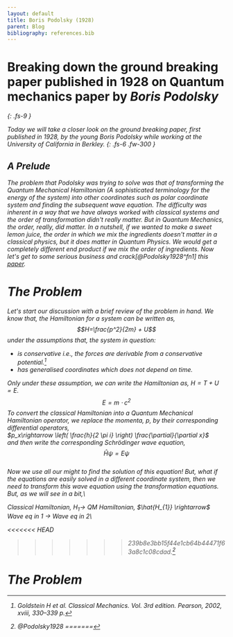 ```yaml
---
layout: default
title: Boris Podolsky (1928)
parent: Blog
bibliography: references.bib
---
```


# Breaking down the ground breaking paper published in 1928 on Quantum mechanics paper by <em>Boris Podolsky<em>
{: .fs-9 }

Today we will take a closer look on the ground breaking paper, first published in 1928, by the young Boris Podolsky while working at the University of California in Berkley.
{: .fs-6 .fw-300 }


## A Prelude
The problem that Podolsky was trying to solve was that of transforming the Quantum Mechanical Hamiltonian (A sophisticated terminology for the energy of the system) into other coordinates such as polar coordinate system and finding the subsequent wave equation. The difficulty was inherent in a way that we have always worked with classical systems and the order of transformation didn't really matter. But in Quantum Mechanics, the order, *really*, did matter. In a nutshell, if we wanted to make a sweet lemon juice, the order in which we mix the ingredients doesn't matter in a classical physics, but it does matter in Quantum Physics. We would get a completely different end product if we mix the order of ingredients. Now let's get to some serious business and crack[@Podolsky1928^fn1] this [paper](https://journals.aps.org/pr/abstract/10.1103/PhysRev.32.812).


# The Problem
Let's start our discussion with a brief review of the problem in hand. We know that, the Hamiltonian for a system can be written as,
$$H=\frac{p^2}{2m} + U$$
under the assumptions that, the system in question:
-  is conservative i.e., the forces are derivable from a conservative potential.[^1]
- has generalised coordinates which does not depend on time.

Only under these assumption, we can write the Hamiltonian as, $H=T + U = E$.\
$$ E = m\cdot c^2 \label{eq:mc2}$$
To convert the classical Hamiltonian into a Quantum Mechanical Hamiltonian operator, we replace the momenta, $p$, by their corresponding differential operators,\
$p_x\rightarrow \left( \frac{h}{2 \pi i} \right) \frac{\partial}{\partial x}$\
and then write the corresponding Schr&#246;dinger wave equation,\
$$\hat{H}\psi = E\psi$$\
Now we use all our might to find the solution of this equation! But, what if the equations are easily solved in a different coordinate system, then we need to *transform* this wave equation using the transformation equations. But, as we will see in a bit,\

*Classical Hamiltonian,* $H_{1} \rightarrow$ *QM Hamiltonian,* $\hat{H_{1}} \rightarrow$ *Wave eq in* $1$ $\rightarrow$ *Wave eq in* $2$\
[^1]: Goldstein H et al. Classical Mechanics. Vol. 3rd edition. Pearson, 2002, xviii, 330–339 p.

<<<<<<< HEAD
[^fn1]: @Podolsky1928
=======
[^fn1]: [@Podolsky1928]
<!--stackedit_data:
eyJoaXN0b3J5IjpbLTExMTE4ODA5MzJdfQ==
-->
>>>>>>> 239b8e3bb15f44e1cb64b44471f63a8c1c08cdad.[^fn1] 

# The Problem

[^fn1]: [@Podolsky1928]
<!--stackedit_data:
eyJoaXN0b3J5IjpbMTQwMDAxODQ4NF19
-->